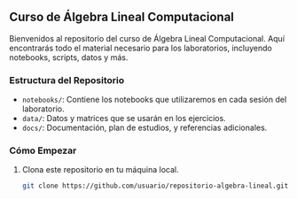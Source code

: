 ## Curso de Álgebra Lineal Computacional

Bienvenidos al repositorio del curso de Álgebra Lineal Computacional. Aquí encontrarás todo el material necesario para los laboratorios, incluyendo notebooks, scripts, datos y más.

### Estructura del Repositorio

- `notebooks/`: Contiene los notebooks que utilizaremos en cada sesión del laboratorio.
- `data/`: Datos y matrices que se usarán en los ejercicios.
- `docs/`: Documentación, plan de estudios, y referencias adicionales.

### Cómo Empezar

1. Clona este repositorio en tu máquina local.
   ```bash
   git clone https://github.com/usuario/repositorio-algebra-lineal.git
